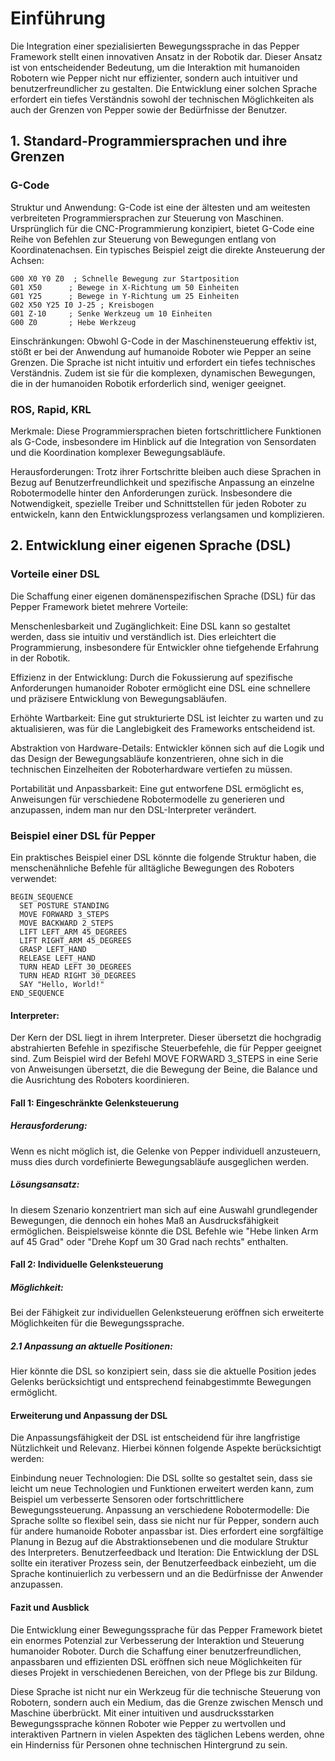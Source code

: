 # Einführung

Die Integration einer spezialisierten Bewegungssprache in das Pepper Framework stellt einen innovativen Ansatz in der Robotik dar. Dieser Ansatz ist von entscheidender Bedeutung, um die Interaktion mit humanoiden Robotern wie Pepper nicht nur effizienter, sondern auch intuitiver und benutzerfreundlicher zu gestalten. Die Entwicklung einer solchen Sprache erfordert ein tiefes Verständnis sowohl der technischen Möglichkeiten als auch der Grenzen von Pepper sowie der Bedürfnisse der Benutzer.
## 1. Standard-Programmiersprachen und ihre Grenzen 

### G-Code

Struktur und Anwendung: G-Code ist eine der ältesten und am weitesten verbreiteten Programmiersprachen zur Steuerung von Maschinen. Ursprünglich für die CNC-Programmierung konzipiert, bietet G-Code eine Reihe von Befehlen zur Steuerung von Bewegungen entlang von Koordinatenachsen. Ein typisches Beispiel zeigt die direkte Ansteuerung der Achsen:

    G00 X0 Y0 Z0  ; Schnelle Bewegung zur Startposition
    G01 X50      ; Bewege in X-Richtung um 50 Einheiten
    G01 Y25      ; Bewege in Y-Richtung um 25 Einheiten
    G02 X50 Y25 I0 J-25 ; Kreisbogen
    G01 Z-10     ; Senke Werkzeug um 10 Einheiten
    G00 Z0       ; Hebe Werkzeug

Einschränkungen: Obwohl G-Code in der Maschinensteuerung effektiv ist, stößt er bei der Anwendung auf humanoide Roboter wie Pepper an seine Grenzen. Die Sprache ist nicht intuitiv und erfordert ein tiefes technisches Verständnis. Zudem ist sie für die komplexen, dynamischen Bewegungen, die in der humanoiden Robotik erforderlich sind, weniger geeignet.

### ROS, Rapid, KRL

Merkmale: Diese Programmiersprachen bieten fortschrittlichere Funktionen als G-Code, insbesondere im Hinblick auf die Integration von Sensordaten und die Koordination komplexer Bewegungsabläufe.

Herausforderungen: Trotz ihrer Fortschritte bleiben auch diese Sprachen in Bezug auf Benutzerfreundlichkeit und spezifische Anpassung an einzelne Robotermodelle hinter den Anforderungen zurück. Insbesondere die Notwendigkeit, spezielle Treiber und Schnittstellen für jeden Roboter zu entwickeln, kann den Entwicklungsprozess verlangsamen und komplizieren.

## 2. Entwicklung einer eigenen Sprache (DSL)
### Vorteile einer DSL

Die Schaffung einer eigenen domänenspezifischen Sprache (DSL) für das Pepper Framework bietet mehrere Vorteile:

Menschenlesbarkeit und Zugänglichkeit: Eine DSL kann so gestaltet werden, dass sie intuitiv und verständlich ist. Dies erleichtert die Programmierung, insbesondere für Entwickler ohne tiefgehende Erfahrung in der Robotik.

Effizienz in der Entwicklung: Durch die Fokussierung auf spezifische Anforderungen humanoider Roboter ermöglicht eine DSL eine schnellere und präzisere Entwicklung von Bewegungsabläufen.

Erhöhte Wartbarkeit: Eine gut strukturierte DSL ist leichter zu warten und zu aktualisieren, was für die Langlebigkeit des Frameworks entscheidend ist.

Abstraktion von Hardware-Details: Entwickler können sich auf die Logik und das Design der Bewegungsabläufe konzentrieren, ohne sich in die technischen Einzelheiten der Roboterhardware vertiefen zu müssen.

Portabilität und Anpassbarkeit: Eine gut entworfene DSL ermöglicht es, Anweisungen für verschiedene Robotermodelle zu generieren und anzupassen, indem man nur den DSL-Interpreter verändert.

### Beispiel einer DSL für Pepper

Ein praktisches Beispiel einer DSL könnte die folgende Struktur haben, die menschenähnliche Befehle für alltägliche Bewegungen des Roboters verwendet:

    BEGIN_SEQUENCE
      SET POSTURE STANDING
      MOVE FORWARD 3_STEPS
      MOVE BACKWARD 2_STEPS
      LIFT LEFT_ARM 45_DEGREES
      LIFT RIGHT_ARM 45_DEGREES
      GRASP LEFT_HAND
      RELEASE LEFT_HAND
      TURN HEAD LEFT 30_DEGREES
      TURN HEAD RIGHT 30_DEGREES
      SAY "Hello, World!"
    END_SEQUENCE

#### Interpreter: 
Der Kern der DSL liegt in ihrem Interpreter. Dieser übersetzt die hochgradig abstrahierten Befehle in spezifische Steuerbefehle, die für Pepper geeignet sind. Zum Beispiel wird der Befehl MOVE FORWARD 3_STEPS in eine Serie von Anweisungen übersetzt, die die Bewegung der Beine, die Balance und die Ausrichtung des Roboters koordinieren.

#### Fall 1: Eingeschränkte Gelenksteuerung

##### Herausforderung: 
Wenn es nicht möglich ist, die Gelenke von Pepper individuell anzusteuern, muss dies durch vordefinierte Bewegungsabläufe ausgeglichen werden.

##### Lösungsansatz: 
In diesem Szenario konzentriert man sich auf eine Auswahl grundlegender Bewegungen, die dennoch ein hohes Maß an Ausdrucksfähigkeit ermöglichen. Beispielsweise könnte die DSL Befehle wie "Hebe linken Arm auf 45 Grad" oder "Drehe Kopf um 30 Grad nach rechts" enthalten.

#### Fall 2: Individuelle Gelenksteuerung


##### Möglichkeit:
Bei der Fähigkeit zur individuellen Gelenksteuerung eröffnen sich erweiterte Möglichkeiten für die Bewegungssprache.

##### 2.1 Anpassung an aktuelle Positionen: 
Hier könnte die DSL so konzipiert sein, dass sie die aktuelle Position jedes Gelenks berücksichtigt und entsprechend feinabgestimmte Bewegungen ermöglicht.

#### Erweiterung und Anpassung der DSL

Die Anpassungsfähigkeit der DSL ist entscheidend für ihre langfristige Nützlichkeit und Relevanz. Hierbei können folgende Aspekte berücksichtigt werden:

Einbindung neuer Technologien: Die DSL sollte so gestaltet sein, dass sie leicht um neue Technologien und Funktionen erweitert werden kann, zum Beispiel um verbesserte Sensoren oder fortschrittlichere Bewegungssteuerung.
Anpassung an verschiedene Robotermodelle: Die Sprache sollte so flexibel sein, dass sie nicht nur für Pepper, sondern auch für andere humanoide Roboter anpassbar ist. Dies erfordert eine sorgfältige Planung in Bezug auf die Abstraktionsebenen und die modulare Struktur des Interpreters.
Benutzerfeedback und Iteration: Die Entwicklung der DSL sollte ein iterativer Prozess sein, der Benutzerfeedback einbezieht, um die Sprache kontinuierlich zu verbessern und an die Bedürfnisse der Anwender anzupassen.

#### Fazit und Ausblick

Die Entwicklung einer Bewegungssprache für das Pepper Framework bietet ein enormes Potenzial zur Verbesserung der Interaktion und Steuerung humanoider Roboter. Durch die Schaffung einer benutzerfreundlichen, anpassbaren und effizienten DSL eröffnen sich neue Möglichkeiten für dieses Projekt in verschiedenen Bereichen, von der Pflege bis zur Bildung.

Diese Sprache ist nicht nur ein Werkzeug für die technische Steuerung von Robotern, sondern auch ein Medium, das die Grenze zwischen Mensch und Maschine überbrückt. Mit einer intuitiven und ausdrucksstarken Bewegungssprache können Roboter wie Pepper zu wertvollen und interaktiven Partnern in vielen Aspekten des täglichen Lebens werden, ohne ein Hinderniss für Personen ohne technischen Hintergrund zu sein.

